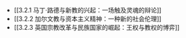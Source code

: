 - [[3.2.1 马丁·路德与新教的兴起：一场触及灵魂的辩论]]
- [[3.2.2 加尔文教与资本主义精神：一种新的社会伦理]]
- [[3.2.3 英国宗教改革与民族国家的崛起：王权与教权的博弈]]